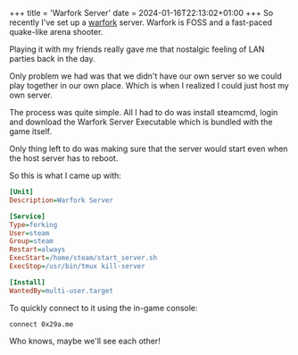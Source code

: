 +++
title = 'Warfork Server'
date = 2024-01-16T22:13:02+01:00
+++
So recently I've set up a [warfork](https://warfork.com/) server. Warfork is FOSS and a fast-paced quake-like arena shooter.

Playing it with my friends really gave me that nostalgic feeling of LAN parties back in the day.

Only problem we had was that we didn't have our own server so we could play together in our own place. Which is when I realized I could just host my own server.

The process was quite simple. All I had to do was install steamcmd, login and download the Warfork Server Executable which is bundled with the game itself.

Only thing left to do was making sure that the server would start even when the host server has to reboot.

So this is what I came up with:

```ini
[Unit]
Description=Warfork Server

[Service]
Type=forking
User=steam
Group=steam
Restart=always
ExecStart=/home/steam/start_server.sh
ExecStop=/usr/bin/tmux kill-server

[Install]
WantedBy=multi-user.target
```

To quickly connect to it using the in-game console:
```
connect 0x29a.me
```
Who knows, maybe we'll see each other!
